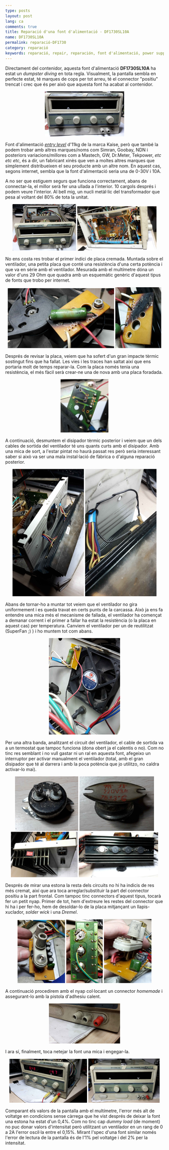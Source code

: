 ```yaml
---
type: posts
layout: post
lang: ca
comments: true
title: Reparació d'una font d'alimentació - DF1730SL10A
name: DF1730SL10A
permalink: reparació-DF1730
category: reparació
keywords: reparació, repair, reparación, font d'alimentació, power supply, fuente de alimentación, ventilador, fan, termostat, thermostat, termostato, resistència, resistor, connector, conector
---
```


Directament del contenidor, aquesta font d'alimentació <b>DF1730SL10A</b> ha estat un <i>dumpster diving</i> en tota regla. Visualment, la pantalla sembla en perfecte estat, té marques de cops per tot arreu, té el connector "positiu" trencat i crec que és per això que aquesta font ha acabat al contenidor.<br>

<center>
<img style="display:inline" src="/images/171219-PS-DF1730/01.jpg" width="50%" alt="Contingut: DF1730SL Frontal. Source: Momex.cat">
</center>

Font d'alimentació <i><a href="Entry-level definition and meaning | Collins English Dictionary" target="_blank">entry level</a></i> d'11kg de la marca Kaise, però que també la podem trobar amb altres marques/noms com Simran, Goobay, NDN i posteriors variacions/millores com a Mastech, GW, Dr.Meter, Tekpower, <i>etc etc etc</i>, és a dir, un fabricant xinès que ven a moltes altres marques que simplement distribueixen el seu producte amb un altre nom. En aquest cas, segons internet, sembla que la font d'alimentació seria una de 0-30V i 10A.<br>

A no ser que estiguem segurs que funciona correctament, abans de connectar-la, el millor serà fer una ullada a l'interior. 10 cargols després i podem veure l'interior. Al bell mig, un nucli metàl·lic del transformador que pesa al voltant del 80% de tota la unitat. <br>

<center>
<img style="display:inline" src="/images/171219-PS-DF1730/02.jpg" width="40%" alt="Contingut: Canal B al programa PicoSocpe. Source: Momex.cat">
<img style="display:inline" src="/images/171219-PS-DF1730/03.jpg" width="50%" alt="Contingut: Canal B al programa PicoSocpe. Source: Momex.cat">
</center>

<!--more-->

No ens costa res trobar el primer indici de placa cremada. Muntada sobre el ventilador, una petita placa que conté una resistència d'una certa potència i que va en sèrie amb el ventilador. Mesurada amb el multímetre dóna un valor d'uns 29 Ohm que quadra amb un esquemàtic genèric d'aquest tipus de fonts que trobo per internet.

<center>
<img style="display:inline" src="/images/171219-PS-DF1730/04.jpg" width="67%" alt="Contingut: Canal B al programa PicoSocpe. Source: Momex.cat">
<img style="display:inline" src="/images/171219-PS-DF1730/05.jpg" width="29%" alt="Contingut: Canal B al programa PicoSocpe. Source: Momex.cat">
</center>

Després de revisar la placa, veiem que ha sofert d'un gran impacte tèrmic sostingut fins que ha fallat. Les vies i les traces han saltat així que ens portaria molt de temps reparar-la. Com la placa només tenia una resistència, el més fàcil serà crear-ne una de nova amb una placa foradada.<br>

<center>
<img style="display:inline" src="/images/171219-PS-DF1730/06.jpg" width="30%" alt="Contingut: Canal B al programa PicoSocpe. Source: Momex.cat">
</center>

A continuació, desmuntem el disipador tèrmic posterior i veiem que un dels cables de sortida del ventilador té uns quants curts amb el disipador. Amb una mica de sort, a l'estar pintat no haurà passat res però seria interessant saber si això va ser una mala instal·lació de fàbrica o d'alguna reparació posterior.<br>

<center>
<img style="display:inline" src="/images/171219-PS-DF1730/07.jpg" width="45%" alt="Contingut: Canal B al programa PicoSocpe. Source: Momex.cat">
<img style="display:inline" src="/images/171219-PS-DF1730/08.jpg" width="45%" alt="Contingut: Canal B al programa PicoSocpe. Source: Momex.cat">
</center>

Abans de tornar-ho a muntar tot veiem que el ventilador no gira uniformement i es queda travat en certs punts de la carcassa. Això ja ens fa entendre una mica més el mecanisme de fallada, el ventilador ha començat a demanar corrent i el primer a fallar ha estat la resistència (o la placa en aquest cas) per temperatura. Canviem el ventilador per un de reutilitzat (SuperFan ;) ) i ho muntem tot com abans.

<center>
<img style="display:inline" src="/images/171219-PS-DF1730/09.jpg" width="45%" alt="Contingut: Canal B al programa PicoSocpe. Source: Momex.cat">
</center>


Per una altra banda, analitzant el circuit del ventilador, el cable de sortida va a un termostat que tampoc funciona (dona obert ja el calentis o no). Com no tinc res semblant i no vull gastar ni un ral en aquesta font, afegeixo un interruptor per activar manualment el ventilador (total, amb el gran disipador que té al darrera i amb la poca potència que jo utilitzo, no caldra activar-lo mai).<br>
<center>
<img style="display:inline" src="/images/171219-PS-DF1730/10.jpg" width="40%" alt="Contingut: Canal B al programa PicoSocpe. Source: Momex.cat">
<img style="display:inline" src="/images/171219-PS-DF1730/11.jpg" width="47%" alt="Contingut: Canal B al programa PicoSocpe. Source: Momex.cat">
</center>
<center>
<img style="display:inline" src="/images/171219-PS-DF1730/12.jpg" width="42%" alt="Contingut: Canal B al programa PicoSocpe. Source: Momex.cat">
<img style="display:inline" src="/images/171219-PS-DF1730/13.jpg" width="50%" alt="Contingut: Canal B al programa PicoSocpe. Source: Momex.cat">
</center>

Després de mirar una estona la resta dels circuits no hi ha indicis de res més cremat, així que ara toca arreglar/substituir la part del connector positiu a la part frontal. Com tampoc tinc connectors d'aquest tipus, tocarà fer un petit nyap. Primer de tot, hem d'extreure les restes del connector que hi ha i per fer-ho, hem de desoldar-lo de la placa mitjançant un llapis-xuclador, <i>solder wick</i> i una <i>Dremel</i>.<br>
<center>
<img style="display:inline" src="/images/171219-PS-DF1730/14.jpg" width="30%" alt="Contingut: Canal B al programa PicoSocpe. Source: Momex.cat">
<img style="display:inline" src="/images/171219-PS-DF1730/15.jpg" width="23%" alt="Contingut: Canal B al programa PicoSocpe. Source: Momex.cat">
<img style="display:inline" src="/images/171219-PS-DF1730/16.jpg" width="30%" alt="Contingut: Canal B al programa PicoSocpe. Source: Momex.cat">
</center>

A continuació procedirem amb el nyap col·locant un connector <i>homemade</i> i assegurant-lo amb la pistola d'adhesiu calent.<br>
<center>
<img style="display:inline" src="/images/171219-PS-DF1730/17.jpg" width="45%" alt="Contingut: Canal B al programa PicoSocpe. Source: Momex.cat">
</center>

I ara sí, finalment, toca netejar la font una mica i engegar-la.<br>

<center>
<img style="display:inline" src="/images/171219-PS-DF1730/18.jpg" width="49%" alt="Contingut: Canal B al programa PicoSocpe. Source: Momex.cat">
<img style="display:inline" src="/images/171219-PS-DF1730/19.jpg" width="45%" alt="Contingut: Canal B al programa PicoSocpe. Source: Momex.cat">
</center>

Comparant els valors de la pantalla amb el multímetre, l'error més alt de voltatge en condicions sense càrrega que he vist després de deixar la font una estona ha estat d'un 0,4%. Com no tinc cap <i>dummy load</i> (de moment) no puc donar valors d'intensitat però utilitzant un ventilador en un rang de 0 a 2A l'error oscil·la entre el 0,15%. Mirant l'spec d'una font similar només l'error de lectura de la pantalla és de l'1% pel voltatge i del 2% per la intensitat.
